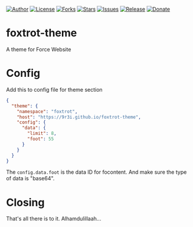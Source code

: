 
[![Author](https://img.shields.io/badge/author-9r3i-lightgrey.svg)](https://github.com/9r3i)
[![License](https://img.shields.io/github/license/9r3i/foxtrot-theme.svg)](https://github.com/9r3i/foxtrot-theme/blob/master/LICENSE)
[![Forks](https://img.shields.io/github/forks/9r3i/foxtrot-theme.svg)](https://github.com/9r3i/foxtrot-theme/network)
[![Stars](https://img.shields.io/github/stars/9r3i/foxtrot-theme.svg)](https://github.com/9r3i/foxtrot-theme/stargazers)
[![Issues](https://img.shields.io/github/issues/9r3i/foxtrot-theme.svg)](https://github.com/9r3i/foxtrot-theme/issues)
[![Release](https://img.shields.io/github/release/9r3i/foxtrot-theme.svg)](https://github.com/9r3i/foxtrot-theme/releases)
[![Donate](https://img.shields.io/badge/donate-paypal-orange.svg)](https://paypal.me/9r3i)


# foxtrot-theme
A theme for Force Website



# Config
Add this to config file for theme section
```json
{
  "theme": {
    "namespace": "foxtrot",
    "host": "https://9r3i.github.io/foxtrot-theme",
    "config": {
      "data": {
        "limit": 8,
        "foot": 55
      }
    }
  }
}
```
The ```config.data.foot``` is the data ID for focontent. And make sure the type of data is "base64".

# Closing
That's all there is to it. Alhamdulillaah...


